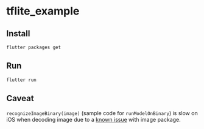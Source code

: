 # tflite_example

## Install 

```
flutter packages get
```

## Run

```
flutter run
```

## Caveat

```recognizeImageBinary(image)``` (sample code for ```runModelOnBinary```) is slow on iOS when decoding image due to a [known issue](https://github.com/brendan-duncan/image/issues/55) with image package.
